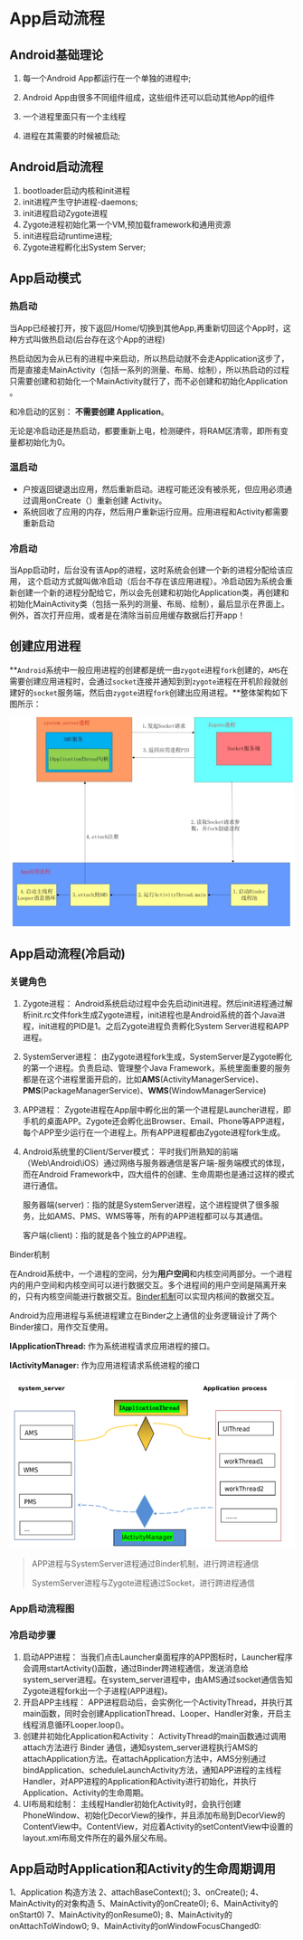 # App启动流程

## Android基础理论

1. 每一个Android App都运行在一个单独的进程中;

2. Android App由很多不同组件组成，这些组件还可以启动其他App的组件
3.  一个进程里面只有一个主线程
4. 进程在其需要的时候被启动;

## Android启动流程

1. bootloader启动内核和init进程
2. init进程产生守护进程-daemons;
3. init进程启动Zygote进程
4. Zygote进程初始化第一个VM,预加载framework和通用资源
5. init进程启动runtime进程;
6. Zygote进程孵化出System Server;

## App启动模式

### 热启动

当App已经被打开，按下返回/Home/切换到其他App,再重新切回这个App时，这种方式叫做热启动(后台存在这个App的进程)

热启动因为会从已有的进程中来启动，所以热启动就不会走Application这步了，而是直接走MainActivity（包括一系列的测量、布局、绘制），所以热启动的过程只需要创建和初始化一个MainActivity就行了，而不必创建和初始化Application 。



和冷启动的区别： **不需要创建 Application**。

无论是冷启动还是热启动，都要重新上电，检测硬件，将RAM区清零，即所有变量都初始化为0。

### 温启动

- 户按返回键退出应用，然后重新启动。进程可能还没有被杀死，但应用必须通过调用onCreate（）重新创建 Activity。
- 系统回收了应用的内存，然后用户重新运行应用。应用进程和Activity都需要重新启动

### 冷启动	

 当App启动时，后台没有该App的进程，这时系统会创建一个新的进程分配给该应用， 这个启动方式就叫做冷启动（后台不存在该应用进程）。冷启动因为系统会重新创建一个新的进程分配给它，所以会先创建和初始化Application类，再创建和初始化MainActivity类（包括一系列的测量、布局、绘制），最后显示在界面上。例外，首次打开应用，或者是在清除当前应用缓存数据后打开app！

##  创建应用进程

**`Android`系统中一般应用进程的创建都是统一由`zygote`进程`fork`创建的，`AMS`在需要创建应用进程时，会通过`socket`连接并通知到到`zygote`进程在开机阶段就创建好的`socket`服务端，然后由`zygote`进程`fork`创建出应用进程。**整体架构如下图所示：

![image-20231020151040619](../img/image-20231020151040619.png)

## App启动流程(冷启动)

### 关键角色

1. Zygote进程： Android系统启动过程中会先启动init进程。然后init进程通过解析init.rc文件fork生成Zygote进程，init进程也是Android系统的首个Java进程，init进程的PID是1。之后Zygote进程负责孵化System Server进程和APP进程。

2. SystemServer进程： 由Zygote进程fork生成，SystemServer是Zygote孵化的第一个进程。负责启动、管理整个Java Framework，系统里面重要的服务都是在这个进程里面开启的，比如**AMS**(ActivityManagerService)、**PMS**(PackageManagerService)、**WMS**(WindowManagerService)

3. APP进程： Zygote进程在App层中孵化出的第一个进程是Launcher进程，即手机的桌面APP。Zygote还会孵化出Browser、Email、Phone等APP进程，每个APP至少运行在一个进程上。所有APP进程都由Zygote进程fork生成。

4. Android系统里的Client/Server模式： 平时我们所熟知的前端（Web\Android\iOS）通过网络与服务器通信是客户端-服务端模式的体现，而在Android Framework中，四大组件的创建、生命周期也是通过这样的模式进行通信。

   服务器端(server)：指的就是SystemServer进程，这个进程提供了很多服务，比如AMS、PMS、WMS等等，所有的APP进程都可以与其通信。

   客户端(client)：指的就是各个独立的APP进程。



Binder机制

在Android系统中，一个进程的空间，分为**用户空间**和内核空间两部分。一个进程内的用户空间和内核空间可以进行数据交互。多个进程间的用户空间是隔离开来的，只有内核空间能进行数据交互。[Binder机制](Android/Binder%E6%9C%BA%E5%88%B6.md)可以实现内核间的数据交互。

Android为应用进程与系统进程建立在Binder之上通信的业务逻辑设计了两个Binder接口，用作交互使用。

 **IApplicationThread:** 作为系统进程请求应用进程的接口。

 **IActivityManager:** 作为应用进程请求系统进程的接口

![image-20231020144016724](../img/image-20231020144016724.png)

> APP进程与SystemServer进程通过Binder机制，进行跨进程通信
>
> SystemServer进程与Zygote进程通过Socket，进行跨进程通信

### App启动流程图

### 冷启动步骤

1. 启动APP进程： 当我们点击Launcher桌面程序的APP图标时，Launcher程序会调用startActivity()函数，通过Binder跨进程通信，发送消息给system_server进程。在system_server进程中，由AMS通过socket通信告知Zygote进程fork出一个子进程(APP进程)。
2. 开启APP主线程： APP进程启动后，会实例化一个ActivityThread，并执行其main函数，同时会创建ApplicationThread、Looper、Handler对象，开启主线程消息循环Looper.loop()。
3. 创建并初始化Application和Activity： ActivityThread的main函数通过调用attach方法进行 Binder 通信，通知system_server进程执行AMS的attachApplication方法。在attachApplication方法中，AMS分别通过bindApplication、scheduleLaunchActivity方法，通知APP进程的主线程Handler，对APP进程的Application和Activity进行初始化，并执行Application、Activity的生命周期。
4. UI布局和绘制： 主线程Handler初始化Activity时，会执行创建PhoneWindow、初始化DecorView的操作，并且添加布局到DecorView的ContentView中。ContentView，对应着Activity的setContentView中设置的layout.xml布局文件所在的最外层父布局。

## App启动时Application和Activity的生命周期调用

1、Application 构造方法
2、attachBaseContext();
3、onCreate();
4、MainActivity的对象构造
5、MainActivity的onCreate0);
6、MainActivity的onStart0)
7、MainActivity的onResume0);
8、MainActivity的onAttachToWindow0;
9、MainActivity的onWindowFocusChanged0:






